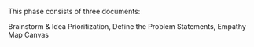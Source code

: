 This phase consists of three documents:

Brainstorm & Idea Prioritization,
Define the Problem Statements,
Empathy Map Canvas
